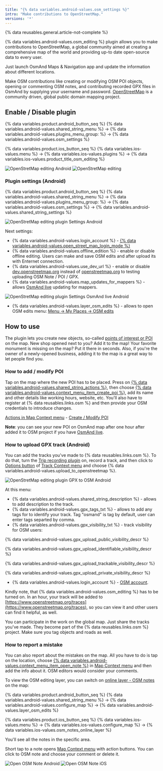 ```yaml
---
title: "{% data variables.android-values.osm_settings %}"
intro: "Make contributions to OpenStreetMap."
versions: '*'
---
```



{% data reusables.general.article-not-complete %}


{% data variables.android-values.osm_editing %} plugin allows you to make contributions to OpenStreetMap, a global community aimed at creating a comprehensive map of the world and providing up-to date open-source data to every user.

Just launch OsmAnd Maps & Navigation app and update the information about different locations.

Make OSM contributions like creating or modifying OSM POI objects, opening or commenting OSM notes, and contributing recorded GPX files in OsmAnd by supplying your username and password. [OpenStreetMap](http://openstreetmap.org/) is a community driven, global public domain mapping project.


## Enable / Disable plugin

{% data variables.product.android_button_seq %} {% data variables.android-values.shared_string_menu %} → {% data variables.android-values.plugins_menu_group: %} → {% data variables.android-values.osm_settings %}

{% data variables.product.ios_button_seq %} {% data variables.ios-values.menu %} → {% data variables.ios-values.plugins %} → {% data variables.ios-values.product_title_osm_editing %}

![OpenStretMap editing Android](/assets/images/plugins/osm-editing/osm_plugin_android.png)  ![OpenStretMap editing](/assets/images/plugins/osm-editing/osm_plugin_ios.png)

### Plugin settings (Android)

{% data variables.product.android_button_seq %} {% data variables.android-values.shared_string_menu %} → {% data variables.android-values.plugins_menu_group: %} → {% data variables.android-values.osm_settings %} → {% data variables.android-values.shared_string_settings %}

![OpenStretMap editing plugin Settings Android](/assets/images/plugins/osm-editing/osm_plugin_settings_android.png)

Next settings:
- {% data variables.android-values.login_account %} - [{% data variables.android-values.open_street_map_login_mode %}](https://www.openstreetmap.org/login) 
- {% data variables.android-values.offline_edition %} - enable or disable offline editing. Users can make and save OSM edits and after upload its with Enternet connection.
- {% data variables.android-values.use_dev_url %} - enable or disable [dev.openstreetmap.org](https://dev.openstreetmap.org/) instead of [openstreetmap.org](http://openstreetmap.org/) to testing uploading OSM Note / POI / GPX.
- {% data variables.android-values.map_updates_for_mappers %} - allows [OsmAnd live](/osmand/personal/maps#osmand-live) updating for mappers.

![OpenStretMap editing plugin Settings OsmAnd live Android](/assets/images/plugins/osm-editing/osm_plugin_settings_live_android.png)

- {% data variables.android-values.layer_osm_edits %} - allows to open OSM edits menu: [Menu → My Places → OSM edits](/osmand/personal/myplaces)  


## How to use

The plugin lets you create new objects, so-called  [points of interest or POI](/osmand/map/point-layers-on-map#points-of-interest-poi)  on the map. New shop opened next to you? Add it to the map! Your favorite monument is missing on the map? Put it there in seconds. Also, if you're the owner of a newly-opened business, adding it to the map is a great way to let people find you.

### How to add / modify POI

Tap on the map where the new POI has to be placed. Press on [{% data variables.android-values.shared_string_actions %}](/osmand/map/map-context-menu#actions), then choose [{% data variables.android-values.context_menu_item_create_poi %}](/osmand/map/map-context-menu#-create--modify-poi), add its name and other details like working hours, website, etc. You'll also have to register at {% data reusables.links.osm %} and then provide your OSM credentials to introduce changes.

[Actions in Map Context menu](/osmand/map/map-context-menu#actions) - [Create / Modify POI](/osmand/map/map-context-menu#-create--modify-poi)

**Note**: you can see your new POI on OsmAnd map after one hour after added it to OSM project if you have [OsmAnd live](/osmand/personal/maps#osmand-live).


### How to upload GPX track (Android)

You can add the tracks you've made to {% data reusables.links.osm %}. To do that, turn the [Trip recording plugin](/osmand/plugins/trip-recording) on, record a track, and then click to [Options button](/osmand/map/track-context-menu#options) of [Track Context menu](/osmand/map/track-context-menu) and choose {% data variables.android-values.upload_to_openstreetmap %}. 

![OpenStretMap editing plugin GPX to OSM Android](/assets/images/plugins/osm-editing/osm_plugin_gpx_to_osm_android.png)

At this menu:
- {% data variables.android-values.shared_string_description %} - allows to add description to the track.
- {% data variables.android-values.gpx_tags_txt %} - allows to add any tags for to identify your track. Tag "osmand" is tag by default, user can enter tags separted by comma.
- {% data variables.android-values.gpx_visibility_txt %} - track visibility for OSM users:

 {% data variables.android-values.gpx_upload_public_visibility_descr %}
 
 {% data variables.android-values.gpx_upload_identifiable_visibility_descr %}
 
 {% data variables.android-values.gpx_upload_trackable_visibility_descr %}
 
 {% data variables.android-values.gpx_upload_private_visibility_descr %}
 
- {% data variables.android-values.login_account %} - [OSM account](https://www.openstreetmap.org/login).


Kindly note, that {% data variables.android-values.osm_editing %} has to be turned on. 
In an hour, your track will be added to [https://www.openstreetmap.org/traces](https://www.openstreetmap.org/traces), so you can view it and other users can find it helpful, as well. 

You can participate in the work on the global map. Just share the tracks you've made. They become part of the {% data reusables.links.osm %} project. Make sure you tag objects and roads as well.


### How to report a mistake

You can also report about the mistakes on the map. All you have to do is tap on the location, choose [{% data variables.android-values.context_menu_item_open_note %}](/osmand/map/map-context-menu#-open-osm-note) in [Map Context menu](/osmand/map/map-context-menu) and then add the info about it. OSM editors would consider your comments.

To view the OSM editing layer, you can switch on  [online layer - OSM notes](/osmand/map/configure-map-menu#map-layers) on the map:

{% data variables.product.android_button_seq %} {% data variables.android-values.shared_string_menu %} → {% data variables.android-values.configure_map %} → {% data variables.android-values.layer_osm_edits %}

{% data variables.product.ios_button_seq %} {% data variables.ios-values.menu %} → {% data variables.ios-values.configure_map %} → {% data variables.ios-values.osm_notes_online_layer %}

You'll see all the notes in the specific area.

Short tap to a note opens [Map Context menu](/osmand/map/map-context-menu#-comment--close-osm-note) with action buttons. You can click to OSM note and choose your comment or delete it.

![Open OSM Note Android](/assets/images/plugins/osm-editing/osm_notes_online_android.png) ![Open OSM Note iOS](/assets/images/plugins/osm-editing/osm_notes_online_ios.png)

